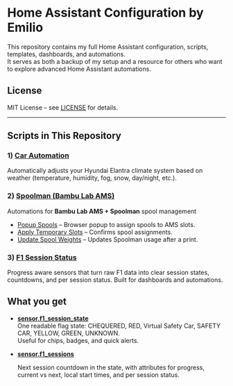 # Home Assistant Configuration by Emilio

This repository contains my full Home Assistant configuration, scripts, templates, dashboards, and automations.  
It serves as both a backup of my setup and a resource for others who want to explore advanced Home Assistant automations.

## License
MIT License – see [LICENSE](LICENSE) for details.

---
## Scripts in This Repository
### 1) [Car Automation](./scripts/climate_control)
  Automatically adjusts your Hyundai Elantra climate system based on weather (temperature, humidity, fog, snow, day/night, etc.).
  
### 2) [Spoolman (Bambu Lab AMS)](./scripts/spoolman)
Automations for **Bambu Lab AMS + Spoolman** spool management
- [Popup Spools](./scripts/spoolman/popup_spools) – Browser popup to assign spools to AMS slots.  
- [Apply Temporary Slots](./scripts/spoolman/apply_tmp_slots) – Confirms spool assignments.  
- [Update Spool Weights](./scripts/spoolman/update_spool_weights) – Updates Spoolman usage after a print.  

### 3) [F1 Session Status](./scripts/f1)
Progress aware sensors that turn raw F1 data into clear session states, countdowns, and per session status. Built for dashboards and automations.

## What you get
- [**sensor.f1_session_state**](./scripts/f1/f1_session_state)  
  One readable flag state: CHEQUERED, RED, Virtual Safety Car, SAFETY CAR, YELLOW, GREEN, UNKNOWN.  
  Useful for chips, badges, and quick alerts.
- [**sensor.f1_sessions**](./scripts/f1/f1_session_state)

  Next session countdown in the state, with attributes for progress, current vs next, local start times, and per session status.
